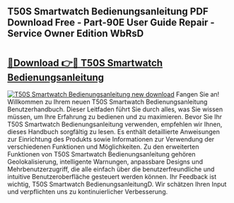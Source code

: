 ## T50S Smartwatch Bedienungsanleitung PDF Download Free - Part-90E User Guide Repair - Service Owner Edition WbRsD

# <h2><a href="http://df4qsmn.blite.top/?on=T50S+Smartwatch+Bedienungsanleitung">🔗Download 👉🔴 T50S Smartwatch Bedienungsanleitung</a></h2>

[![T50S Smartwatch Bedienungsanleitung new download](https://i.imgur.com/lujVjoI.png)](http://df4qsmn.blite.top/?on=T50S+Smartwatch+Bedienungsanleitung)
Fangen Sie an! Willkommen zu Ihrem neuen T50S Smartwatch Bedienungsanleitung Benutzerhandbuch. Dieser Leitfaden führt Sie durch alles, was Sie wissen müssen, um Ihre Erfahrung zu bedienen und zu maximieren. Bevor Sie Ihr T50S Smartwatch Bedienungsanleitung verwenden, empfehlen wir Ihnen, dieses Handbuch sorgfältig zu lesen. Es enthält detaillierte Anweisungen zur Einrichtung des Produkts sowie Informationen zur Verwendung der verschiedenen Funktionen und Möglichkeiten. Zu den erweiterten Funktionen von T50S Smartwatch Bedienungsanleitung gehören Geolokalisierung, intelligente Warnungen, anpassbare Designs und Mehrbenutzerzugriff, die alle einfach über die benutzerfreundliche und intuitive Benutzeroberfläche gesteuert werden können. Ihr Feedback ist wichtig, T50S Smartwatch BedienungsanleitungD. Wir schätzen Ihren Input und verpflichten uns zu kontinuierlicher Verbesserung.
